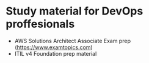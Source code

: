# Study material for DevOps proffesionals

* AWS Solutions Architect Associate Exam prep (https://www.examtopics.com)
* ITIL v4 Foundation prep material 
